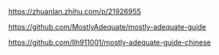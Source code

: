https://zhuanlan.zhihu.com/p/21926955

https://github.com/MostlyAdequate/mostly-adequate-guide

https://github.com/llh911001/mostly-adequate-guide-chinese